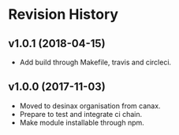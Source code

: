 Revision History
=======================



v1.0.1 (2018-04-15)
------------------------

* Add build through Makefile, travis and circleci.


v1.0.0 (2017-11-03)
------------------------

* Moved to desinax organisation from canax.
* Prepare to test and integrate ci chain.
* Make module installable through npm.
